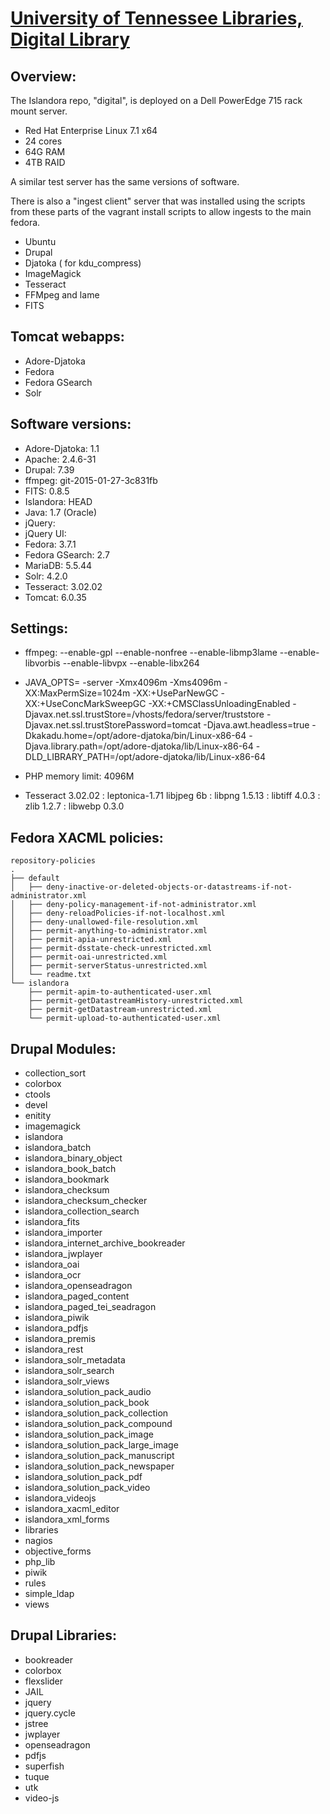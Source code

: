 # [University of Tennessee Libraries, Digital Library](http://digital.lib.utk.edu/collections)

## Overview:

The Islandora repo, "digital", is deployed on a Dell PowerEdge 715 rack mount server.

* Red Hat Enterprise Linux 7.1 x64
* 24 cores
* 64G RAM
* 4TB RAID

A similar test server has the same versions of software.

There is also a "ingest client" server that was installed using the scripts
from these parts of the vagrant install scripts to allow ingests to the main fedora.

* Ubuntu
* Drupal
* Djatoka ( for kdu_compress)
* ImageMagick
* Tesseract
* FFMpeg and lame
* FITS


## Tomcat webapps:

* Adore-Djatoka
* Fedora
* Fedora GSearch
* Solr

## Software versions:

* Adore-Djatoka: 1.1
* Apache: 2.4.6-31
* Drupal: 7.39
* ffmpeg: git-2015-01-27-3c831fb
* FITS: 0.8.5
* Islandora: HEAD
* Java: 1.7 (Oracle)
* jQuery: 
* jQuery UI: 
* Fedora: 3.7.1
* Fedora GSearch: 2.7
* MariaDB: 5.5.44
* Solr: 4.2.0
* Tesseract: 3.02.02
* Tomcat: 6.0.35
 

## Settings:

* ffmpeg:  --enable-gpl --enable-nonfree --enable-libmp3lame --enable-libvorbis --enable-libvpx --enable-libx264
* JAVA_OPTS= -server -Xmx4096m -Xms4096m
 -XX:MaxPermSize=1024m
 -XX:+UseParNewGC
 -XX:+UseConcMarkSweepGC
 -XX:+CMSClassUnloadingEnabled
 -Djavax.net.ssl.trustStore=/vhosts/fedora/server/truststore
 -Djavax.net.ssl.trustStorePassword=tomcat
 -Djava.awt.headless=true
 -Dkakadu.home=/opt/adore-djatoka/bin/Linux-x86-64
 -Djava.library.path=/opt/adore-djatoka/lib/Linux-x86-64
 -DLD_LIBRARY_PATH=/opt/adore-djatoka/lib/Linux-x86-64
 
* PHP memory limit: 4096M
* Tesseract 3.02.02 : leptonica-1.71  libjpeg 6b : libpng 1.5.13 : libtiff 4.0.3 : zlib 1.2.7 : libwebp 0.3.0

## Fedora XACML policies:
```
repository-policies
.
├── default
│   ├── deny-inactive-or-deleted-objects-or-datastreams-if-not-administrator.xml
│   ├── deny-policy-management-if-not-administrator.xml
│   ├── deny-reloadPolicies-if-not-localhost.xml
│   ├── deny-unallowed-file-resolution.xml
│   ├── permit-anything-to-administrator.xml
│   ├── permit-apia-unrestricted.xml
│   ├── permit-dsstate-check-unrestricted.xml
│   ├── permit-oai-unrestricted.xml
│   ├── permit-serverStatus-unrestricted.xml
│   └── readme.txt
└── islandora
    ├── permit-apim-to-authenticated-user.xml
    ├── permit-getDatastreamHistory-unrestricted.xml
    ├── permit-getDatastream-unrestricted.xml
    └── permit-upload-to-authenticated-user.xml
```

## Drupal Modules:

* collection_sort
* colorbox
* ctools
* devel
* enitity
* imagemagick
* islandora
* islandora_batch
* islandora_binary_object
* islandora_book_batch
* islandora_bookmark
* islandora_checksum
* islandora_checksum_checker
* islandora_collection_search
* islandora_fits
* islandora_importer
* islandora_internet_archive_bookreader
* islandora_jwplayer
* islandora_oai
* islandora_ocr
* islandora_openseadragon
* islandora_paged_content
* islandora_paged_tei_seadragon
* islandora_piwik
* islandora_pdfjs
* islandora_premis
* islandora_rest
* islandora_solr_metadata
* islandora_solr_search
* islandora_solr_views
* islandora_solution_pack_audio
* islandora_solution_pack_book
* islandora_solution_pack_collection
* islandora_solution_pack_compound
* islandora_solution_pack_image
* islandora_solution_pack_large_image
* islandora_solution_pack_manuscript
* islandora_solution_pack_newspaper
* islandora_solution_pack_pdf
* islandora_solution_pack_video
* islandora_videojs
* islandora_xacml_editor
* islandora_xml_forms
* libraries
* nagios
* objective_forms
* php_lib
* piwik
* rules
* simple_ldap
* views

## Drupal Libraries:

* bookreader
* colorbox
* flexslider
* JAIL
* jquery
* jquery.cycle
* jstree
* jwplayer
* openseadragon
* pdfjs
* superfish
* tuque
* utk
* video-js

